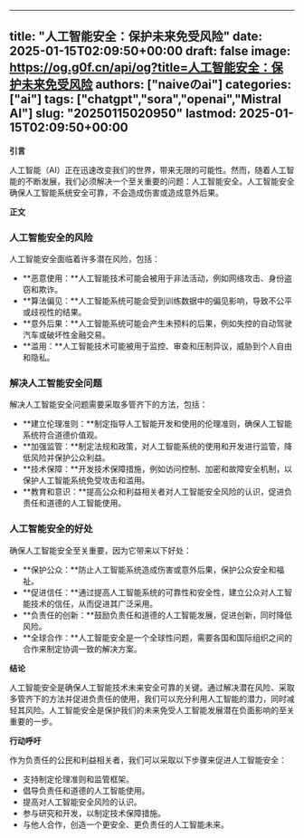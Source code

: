 
---
title: "人工智能安全：保护未来免受风险"
date: 2025-01-15T02:09:50+00:00
draft: false
image: https://og.g0f.cn/api/og?title=人工智能安全：保护未来免受风险
authors: ["naiveのai"]
categories: ["ai"]
tags: ["chatgpt","sora","openai","Mistral AI"]
slug: "20250115020950"
lastmod: 2025-01-15T02:09:50+00:00
---
**引言**

人工智能（AI）正在迅速改变我们的世界，带来无限的可能性。然而，随着人工智能的不断发展，我们必须解决一个至关重要的问题：人工智能安全。人工智能安全确保人工智能系统安全可靠，不会造成伤害或造成意外后果。

**正文**

### 人工智能安全的风险

人工智能安全面临着许多潜在风险，包括：

- **恶意使用：**人工智能技术可能会被用于非法活动，例如网络攻击、身份盗窃和欺诈。
- **算法偏见：**人工智能系统可能会受到训练数据中的偏见影响，导致不公平或歧视性的结果。
- **意外后果：**人工智能系统可能会产生未预料的后果，例如失控的自动驾驶汽车或破坏性金融交易。
- **滥用：**人工智能技术可能被用于监控、审查和压制异议，威胁到个人自由和隐私。

### 解决人工智能安全问题

解决人工智能安全问题需要采取多管齐下的方法，包括：

- **建立伦理准则：**制定指导人工智能开发和使用的伦理准则，确保人工智能系统符合道德价值观。
- **加强监管：**制定法规和政策，对人工智能系统的使用和开发进行监管，降低风险并保护公众利益。
- **技术保障：**开发技术保障措施，例如访问控制、加密和故障安全机制，以保护人工智能系统免受攻击和滥用。
- **教育和意识：**提高公众和利益相关者对人工智能安全风险的认识，促进负责任和道德的人工智能使用。

### 人工智能安全的好处

确保人工智能安全至关重要，因为它带来以下好处：

- **保护公众：**防止人工智能系统造成伤害或意外后果，保护公众安全和福祉。
- **促进信任：**通过提高人工智能系统的可靠性和安全性，建立公众对人工智能技术的信任，从而促进其广泛采用。
- **负责任的创新：**鼓励负责任和道德的人工智能发展，促进创新，同时降低风险。
- **全球合作：**人工智能安全是一个全球性问题，需要各国和国际组织之间的合作来制定协调一致的解决方案。

**结论**

人工智能安全是确保人工智能技术未来安全可靠的关键。通过解决潜在风险、采取多管齐下的方法并促进负责任的使用，我们可以充分利用人工智能的潜力，同时减轻其风险。人工智能安全是保护我们的未来免受人工智能发展潜在负面影响的至关重要的一步。

**行动呼吁**

作为负责任的公民和利益相关者，我们可以采取以下步骤来促进人工智能安全：

- 支持制定伦理准则和监管框架。
- 倡导负责任和道德的人工智能使用。
- 提高对人工智能安全风险的认识。
- 参与研究和开发，以制定技术保障措施。
- 与他人合作，创造一个更安全、更负责任的人工智能未来。